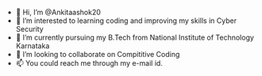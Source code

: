 - 👋 Hi, I’m @Ankitaashok20
- 👀 I’m interested to learning coding and improving my skills in Cyber Security
- 🌱 I’m currently pursuing my B.Tech from National Institute of Technology Karnataka
- 💞️ I’m looking to collaborate on Compititive Coding
- 📫 You could reach me through my e-mail id.

<!---
Ankitaashok20/Ankitaashok20 is a ✨ special ✨ repository because its `README.md` (this file) appears on your GitHub profile.
You can click the Preview link to take a look at your changes.
--->

